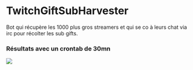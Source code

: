 # TwitchGiftSubHarvester
Bot qui récupère les 1000 plus gros streamers et qui se co à leurs chat via irc pour récolter les sub gifts.

### Résultats avec un crontab de 30mn
![](https://cdn.discordapp.com/attachments/508043568900735013/619432991751405568/unknown.png)
